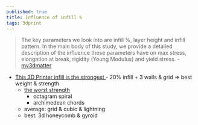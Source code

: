 ```yaml
---
published: true
title: Influence of infill %
tags: 3dprint
---
```

> The key parameters we look into are infill %, layer height and infill pattern. In the main body of this study, we provide a detailed description of the influence these parameters have on max stress, elongation at break, rigidity (Young Modulus) and yield stress. - [my3dmatter](https://www.3dprinteros.com/what-is-the-influence-of-infill-layer-height-and-infill-pattern-on-my-3d-prints/)

- [This 3D Printer infill is the strongest ](https://www.youtube.com/watch?v=1Xuw93DnWwM) - 20% infill + 3 walls & grid => best weight & strength
	- [the worst strength](https://youtu.be/1Xuw93DnWwM?feature=shared&t=326)
    	- octagram spiral
        - archimedean chords
	- average: grid & cubic & lightning
    - best: 3d honeycomb & gyroid
